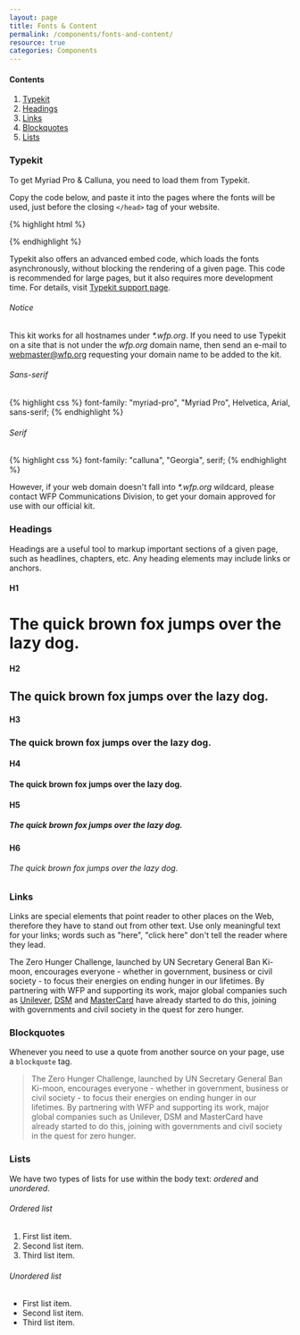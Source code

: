 ```yaml
---
layout: page
title: Fonts & Content
permalink: /components/fonts-and-content/
resource: true
categories: Components
---
```


<div class="content-nav">
  <h4>Contents</h4>
  <ol>
    <li><a href="#typekit">Typekit</a></li>
    <li><a href="#headings">Headings</a></li>
    <li><a href="#links">Links</a></li>
    <li><a href="#blockquotes">Blockquotes</a></li>
    <li><a href="#lists">Lists</a></li>
  </ol>
</div>

### Typekit
To get Myriad Pro & Calluna, you need to load them from Typekit.

Copy the code below, and paste it into the pages where the fonts will be used, just before the closing `</head>` tag of your website.

{% highlight html %}
<script type="text/javascript" src="//use.typekit.net/zqp4jvz.js"></script>
<script type="text/javascript">try{Typekit.load();}catch(e){}</script>
{% endhighlight %}

Typekit also offers an advanced embed code, which loads the fonts asynchronously, without blocking the rendering of a given page. This code is recommended for large pages, but it also requires more development time. For details, visit [Typekit support page](http://help.typekit.com/customer/portal/articles/649336-embed-code).

<div class="notice">
  <h6>Notice</h6>
  <p>This kit works for all hostnames under <em>*.wfp.org</em>. If you need to use Typekit on a site that is not under the <em>wfp.org</em> domain name, then send an e-mail to <a href="mailto:webmaster@wfp.org">webmaster@wfp.org</a> requesting your domain name to be added to the kit.</p>
</div>

###### Sans-serif
{% highlight css %}
font-family: "myriad-pro", "Myriad Pro", Helvetica, Arial, sans-serif;
{% endhighlight %}

###### Serif
{% highlight css %}
font-family: "calluna", "Georgia", serif;
{% endhighlight %}

However, if your web domain doesn't fall into _*.wfp.org_ wildcard, please contact WFP Communications Division, to get your domain approved for use with our official kit.

### Headings
Headings are a useful tool to markup important sections of a given page, such as headlines, chapters, etc. Any heading elements may include links or anchors.

<div class="type-sizes headings">
  <h4 class="label">H1</h4>
  <h1 class="example">The quick brown fox jumps over the lazy dog.</h1>
  <h4 class="label">H2</h4>
  <h2 class="example">The quick brown fox jumps over the lazy dog.</h2>
  <h4 class="label">H3</h4>
  <h3 class="example">The quick brown fox jumps over the lazy dog.</h3>
  <h4 class="label">H4</h4>
  <h4 class="example">The quick brown fox jumps over the lazy dog.</h4>
  <h4 class="label">H5</h4>
  <h5 class="example">The quick brown fox jumps over the lazy dog.</h5>
  <h4 class="label">H6</h4>
  <h6 class="example">The quick brown fox jumps over the lazy dog.</h6>
</div>

### Links
Links are special elements that point reader to other places on the Web, therefore they have to stand out from other text. Use only meaningful text for your links; words such as "here", "click here" don't tell the reader where they lead.

<div class="preview paragraph">
  <p>The Zero Hunger Challenge, launched by UN Secretary General Ban Ki-moon, encourages everyone - whether in government, business or civil society - to focus their energies on ending hunger in our lifetimes. By partnering with WFP and supporting its work, major global companies such as <a href="https://www.wfp.org/how-to-help/companies/partner/unilever">Unilever</a>, <a href="https://www.wfp.org/partners/private-sector/meet-our-partners/dsm">DSM</a> and <a href="https://www.wfp.org/about/partners/companies/meet-our-partners/mastercard">MasterCard</a> have already started to do this, joining with <a href="https://www.wfp.org/partners/governments"></a>governments</a> and civil society in the quest for zero hunger.</p>
</div>

### Blockquotes
Whenever you need to use a quote from another source on your page, use a `blockquote` tag.

<div class="preview paragraph">
  <blockquote>The Zero Hunger Challenge, launched by UN Secretary General Ban Ki-moon, encourages everyone - whether in government, business or civil society - to focus their energies on ending hunger in our lifetimes. By partnering with WFP and supporting its work, major global companies such as Unilever, DSM and MasterCard have already started to do this, joining with governments and civil society in the quest for zero hunger.</blockquote>
</div>

### Lists
We have two types of lists for use within the body text: _ordered_ and _unordered_.

###### Ordered list
<div class="preview paragraph">
  <ol>
    <li>First list item.</li>
    <li>Second list item.</li>
    <li>Third list item.</li>
  </ol>
</div>

###### Unordered list
<div class="preview paragraph">
  <ul>
    <li>First list item.</li>
    <li>Second list item.</li>
    <li>Third list item.</li>
  </ul>
</div>